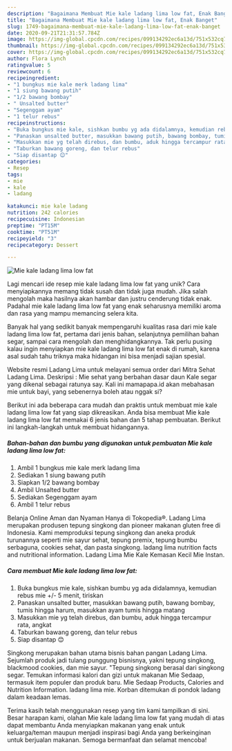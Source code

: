 ```yaml
---
description: "Bagaimana Membuat Mie kale ladang lima low fat, Enak Banget"
title: "Bagaimana Membuat Mie kale ladang lima low fat, Enak Banget"
slug: 1749-bagaimana-membuat-mie-kale-ladang-lima-low-fat-enak-banget
date: 2020-09-21T21:31:57.784Z
image: https://img-global.cpcdn.com/recipes/099134292ec6a13d/751x532cq70/mie-kale-ladang-lima-low-fat-foto-resep-utama.jpg
thumbnail: https://img-global.cpcdn.com/recipes/099134292ec6a13d/751x532cq70/mie-kale-ladang-lima-low-fat-foto-resep-utama.jpg
cover: https://img-global.cpcdn.com/recipes/099134292ec6a13d/751x532cq70/mie-kale-ladang-lima-low-fat-foto-resep-utama.jpg
author: Flora Lynch
ratingvalue: 5
reviewcount: 6
recipeingredient:
- "1 bungkus mie kale merk ladang lima"
- "1 siung bawang putih"
- "1/2 bawang bombay"
- " Unsalted butter"
- "Segenggam ayam"
- "1 telur rebus"
recipeinstructions:
- "Buka bungkus mie kale, sishkan bumbu yg ada didalamnya, kemudian rebus mie +/- 5 menit, tiriskan"
- "Panaskan unsalted butter, masukkan bawang putih, bawang bombay, tumis hingga harum, masukkan ayam tumis hingga matang"
- "Masukkan mie yg telah direbus, dan bumbu, aduk hingga tercampur rata, angkat"
- "Taburkan bawang goreng, dan telur rebus"
- "Siap disantap 😊"
categories:
- Resep
tags:
- mie
- kale
- ladang

katakunci: mie kale ladang 
nutrition: 242 calories
recipecuisine: Indonesian
preptime: "PT15M"
cooktime: "PT51M"
recipeyield: "3"
recipecategory: Dessert

---
```



![Mie kale ladang lima low fat](https://img-global.cpcdn.com/recipes/099134292ec6a13d/751x532cq70/mie-kale-ladang-lima-low-fat-foto-resep-utama.jpg)

Lagi mencari ide resep mie kale ladang lima low fat yang unik? Cara menyiapkannya memang tidak susah dan tidak juga mudah. Jika salah mengolah maka hasilnya akan hambar dan justru cenderung tidak enak. Padahal mie kale ladang lima low fat yang enak seharusnya memiliki aroma dan rasa yang mampu memancing selera kita.

Banyak hal yang sedikit banyak mempengaruhi kualitas rasa dari mie kale ladang lima low fat, pertama dari jenis bahan, selanjutnya pemilihan bahan segar, sampai cara mengolah dan menghidangkannya. Tak perlu pusing kalau ingin menyiapkan mie kale ladang lima low fat enak di rumah, karena asal sudah tahu triknya maka hidangan ini bisa menjadi sajian spesial.

Website resmi Ladang Lima untuk melayani semua order dari Mitra Sehat Ladang Lima. Deskripsi : Mie sehat yang berbahan dasar daun Kale segar yang dikenal sebagai ratunya say. Kali ini mamapapa.id akan mebahasan mie untuk bayi, yang sebenernya boleh atau nggak si?


Berikut ini ada beberapa cara mudah dan praktis untuk membuat mie kale ladang lima low fat yang siap dikreasikan. Anda bisa membuat Mie kale ladang lima low fat memakai 6 jenis bahan dan 5 tahap pembuatan. Berikut ini langkah-langkah untuk membuat hidangannya.

<!--inarticleads1-->

##### Bahan-bahan dan bumbu yang digunakan untuk pembuatan Mie kale ladang lima low fat:

1. Ambil 1 bungkus mie kale merk ladang lima
1. Sediakan 1 siung bawang putih
1. Siapkan 1/2 bawang bombay
1. Ambil  Unsalted butter
1. Sediakan Segenggam ayam
1. Ambil 1 telur rebus


Belanja Online Aman dan Nyaman Hanya di Tokopedia®. Ladang Lima merupakan produsen tepung singkong dan pioneer makanan gluten free di Indonesia. Kami memproduksi tepung singkong dan aneka produk turunannya seperti mie sayur sehat, tepung premix, tepung bumbu serbaguna, cookies sehat, dan pasta singkong. ladang lima nutrition facts and nutritional information. Ladang Lima Mie Kale Kemasan Kecil Mie Instan. 

<!--inarticleads2-->

##### Cara membuat Mie kale ladang lima low fat:

1. Buka bungkus mie kale, sishkan bumbu yg ada didalamnya, kemudian rebus mie +/- 5 menit, tiriskan
1. Panaskan unsalted butter, masukkan bawang putih, bawang bombay, tumis hingga harum, masukkan ayam tumis hingga matang
1. Masukkan mie yg telah direbus, dan bumbu, aduk hingga tercampur rata, angkat
1. Taburkan bawang goreng, dan telur rebus
1. Siap disantap 😊


Singkong merupakan bahan utama bisnis bahan pangan Ladang Lima. Sejumlah produk jadi tulang punggung bisnisnya, yakni tepung singkong, blackmood cookies, dan mie sayur. &#34;Tepung singkong berasal dari singkong segar. Temukan informasi kalori dan gizi untuk makanan Mie Sedaap, termasuk item populer dan produk baru. Mie Sedaap Products, Calories and Nutrition Information. ladang lima mie. Korban ditemukan di pondok ladang dalam keadaan lemas. 

Terima kasih telah menggunakan resep yang tim kami tampilkan di sini. Besar harapan kami, olahan Mie kale ladang lima low fat yang mudah di atas dapat membantu Anda menyiapkan makanan yang enak untuk keluarga/teman maupun menjadi inspirasi bagi Anda yang berkeinginan untuk berjualan makanan. Semoga bermanfaat dan selamat mencoba!
